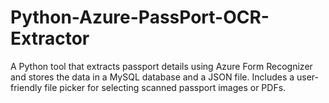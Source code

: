 # Python-Azure-PassPort-OCR-Extractor
A Python tool that extracts passport details using Azure Form Recognizer and stores the data in a MySQL database and a JSON file. Includes a user-friendly file picker for selecting scanned passport images or PDFs.
